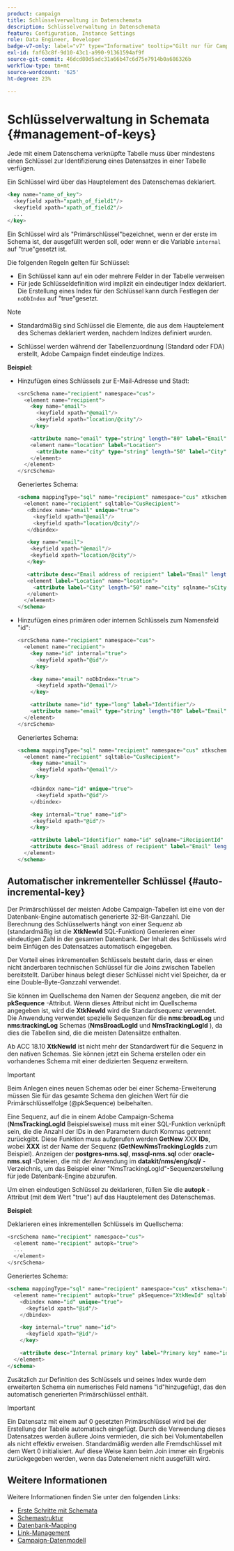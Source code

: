 ```yaml
---
product: campaign
title: Schlüsselverwaltung in Datenschemata
description: Schlüsselverwaltung in Datenschemata
feature: Configuration, Instance Settings
role: Data Engineer, Developer
badge-v7-only: label="v7" type="Informative" tooltip="Gilt nur für Campaign Classic v7"
exl-id: faf63c8f-9d10-43c1-a990-91361594af9f
source-git-commit: 46dcd80d5adc31a66b47c6d75e7914b0a686326b
workflow-type: tm+mt
source-wordcount: '625'
ht-degree: 23%

---
```


# Schlüsselverwaltung in Schemata {#management-of-keys}

Jede mit einem Datenschema verknüpfte Tabelle muss über mindestens einen Schlüssel zur Identifizierung eines Datensatzes in einer Tabelle verfügen.

Ein Schlüssel wird über das Hauptelement des Datenschemas deklariert.

```sql
<key name="name_of_key">
  <keyfield xpath="xpath_of_field1"/>
  <keyfield xpath="xpath_of_field2"/>
  ...
</key>
```

Ein Schlüssel wird als &quot;Primärschlüssel&quot;bezeichnet, wenn er der erste im Schema ist, der ausgefüllt werden soll, oder wenn er die Variable `internal` auf &quot;true&quot;gesetzt ist.

Die folgenden Regeln gelten für Schlüssel:

* Ein Schlüssel kann auf ein oder mehrere Felder in der Tabelle verweisen
* Für jede Schlüsseldefinition wird implizit ein eindeutiger Index deklariert. Die Erstellung eines Index für den Schlüssel kann durch Festlegen der `noDbIndex` auf &quot;true&quot;gesetzt.

>[!NOTE]
>
>* Standardmäßig sind Schlüssel die Elemente, die aus dem Hauptelement des Schemas deklariert werden, nachdem Indizes definiert wurden.
>
>* Schlüssel werden während der Tabellenzuordnung (Standard oder FDA) erstellt, Adobe Campaign findet eindeutige Indizes.

**Beispiel**:

* Hinzufügen eines Schlüssels zur E-Mail-Adresse und Stadt:

  ```sql
  <srcSchema name="recipient" namespace="cus">
    <element name="recipient">
      <key name="email">
        <keyfield xpath="@email"/> 
        <keyfield xpath="location/@city"/> 
      </key>
  
      <attribute name="email" type="string" length="80" label="Email" desc="Email address of recipient"/>
      <element name="location" label="Location">
        <attribute name="city" type="string" length="50" label="City" userEnum="city"/>
      </element>
    </element>
  </srcSchema>
  ```

  Generiertes Schema:

  ```sql
  <schema mappingType="sql" name="recipient" namespace="cus" xtkschema="xtk:schema">  
    <element name="recipient" sqltable="CusRecipient">    
     <dbindex name="email" unique="true">      
       <keyfield xpath="@email"/>      
       <keyfield xpath="location/@city"/>    
     </dbindex>    
  
     <key name="email">      
      <keyfield xpath="@email"/>      
      <keyfield xpath="location/@city"/>    
     </key>    
  
     <attribute desc="Email address of recipient" label="Email" length="80" name="email" sqlname="sEmail" type="string"/>    
     <element label="Location" name="location">      
       <attribute label="City" length="50" name="city" sqlname="sCity" type="string" userEnum="city"/>    
     </element>  
    </element>
  </schema>
  ```

* Hinzufügen eines primären oder internen Schlüssels zum Namensfeld &quot;id&quot;:

  ```sql
  <srcSchema name="recipient" namespace="cus">
    <element name="recipient">
      <key name="id" internal="true">
        <keyfield xpath="@id"/> 
      </key>
  
      <key name="email" noDbIndex="true">
        <keyfield xpath="@email"/> 
      </key>
  
      <attribute name="id" type="long" label="Identifier"/>
      <attribute name="email" type="string" length="80" label="Email" desc="Email address of recipient"/>
    </element>
  </srcSchema>
  ```

  Generiertes Schema:

  ```sql
  <schema mappingType="sql" name="recipient" namespace="cus" xtkschema="xtk:schema">  
    <element name="recipient" sqltable="CusRecipient">    
      <key name="email">      
        <keyfield xpath="@email"/>    
      </key>    
  
      <dbindex name="id" unique="true">      
        <keyfield xpath="@id"/>    
      </dbindex>    
  
      <key internal="true" name="id">      
       <keyfield xpath="@id"/>    
      </key>    
  
      <attribute label="Identifier" name="id" sqlname="iRecipientId" type="long"/>    
      <attribute desc="Email address of recipient" label="Email" length="80" name="email" sqlname="sEmail" type="string"/>  
    </element>
  </schema>
  ```

## Automatischer inkrementeller Schlüssel {#auto-incremental-key}

Der Primärschlüssel der meisten Adobe Campaign-Tabellen ist eine von der Datenbank-Engine automatisch generierte 32-Bit-Ganzzahl. Die Berechnung des Schlüsselwerts hängt von einer Sequenz ab (standardmäßig ist die **XtkNewId** SQL-Funktion) Generieren einer eindeutigen Zahl in der gesamten Datenbank. Der Inhalt des Schlüssels wird beim Einfügen des Datensatzes automatisch eingegeben.

Der Vorteil eines inkrementellen Schlüssels besteht darin, dass er einen nicht änderbaren technischen Schlüssel für die Joins zwischen Tabellen bereitstellt. Darüber hinaus belegt dieser Schlüssel nicht viel Speicher, da er eine Double-Byte-Ganzzahl verwendet.

Sie können im Quellschema den Namen der Sequenz angeben, die mit der **pkSequence** -Attribut. Wenn dieses Attribut nicht im Quellschema angegeben ist, wird die **XtkNewId** wird die Standardsequenz verwendet. Die Anwendung verwendet spezielle Sequenzen für die **nms:broadLog** und **nms:trackingLog** Schemas (**NmsBroadLogId** und **NmsTrackingLogId** ), da dies die Tabellen sind, die die meisten Datensätze enthalten.

Ab ACC 18.10 **XtkNewId** ist nicht mehr der Standardwert für die Sequenz in den nativen Schemas. Sie können jetzt ein Schema erstellen oder ein vorhandenes Schema mit einer dedizierten Sequenz erweitern.

>[!IMPORTANT]
>
>Beim Anlegen eines neuen Schemas oder bei einer Schema-Erweiterung müssen Sie für das gesamte Schema den gleichen Wert für die Primärschlüsselfolge (@pkSequence) beibehalten.

Eine Sequenz, auf die in einem Adobe Campaign-Schema (**NmsTrackingLogId** Beispielsweise) muss mit einer SQL-Funktion verknüpft sein, die die Anzahl der IDs in den Parametern durch Kommas getrennt zurückgibt. Diese Funktion muss aufgerufen werden **GetNew** XXX **IDs**, wobei **XXX** ist der Name der Sequenz (**GetNewNmsTrackingLogIds** zum Beispiel). Anzeigen der **postgres-nms.sql**, **mssql-nms.sql** oder **oracle-nms.sql** -Dateien, die mit der Anwendung im **datakit/nms/eng/sql/** -Verzeichnis, um das Beispiel einer &quot;NmsTrackingLogId&quot;-Sequenzerstellung für jede Datenbank-Engine abzurufen.

Um einen eindeutigen Schlüssel zu deklarieren, füllen Sie die **autopk** -Attribut (mit dem Wert &quot;true&quot;) auf das Hauptelement des Datenschemas.

**Beispiel**:

Deklarieren eines inkrementellen Schlüssels im Quellschema:

```sql
<srcSchema name="recipient" namespace="cus">
  <element name="recipient" autopk="true">
  ...
  </element>
</srcSchema>
```

Generiertes Schema:

```sql
<schema mappingType="sql" name="recipient" namespace="cus" xtkschema="xtk:schema">  
  <element name="recipient" autopk="true" pkSequence="XtkNewId" sqltable="CusRecipient"> 
    <dbindex name="id" unique="true">
      <keyfield xpath="@id"/>
    </dbindex>

    <key internal="true" name="id">
      <keyfield xpath="@id"/>
    </key>

    <attribute desc="Internal primary key" label="Primary key" name="id" sqlname="iRecipientId" type="long"/>
  </element>
</schema>
```

Zusätzlich zur Definition des Schlüssels und seines Index wurde dem erweiterten Schema ein numerisches Feld namens &quot;id&quot;hinzugefügt, das den automatisch generierten Primärschlüssel enthält.

>[!IMPORTANT]
>
>Ein Datensatz mit einem auf 0 gesetzten Primärschlüssel wird bei der Erstellung der Tabelle automatisch eingefügt. Durch die Verwendung dieses Datensatzes werden äußere Joins vermieden, die sich bei Volumentabellen als nicht effektiv erweisen. Standardmäßig werden alle Fremdschlüssel mit dem Wert 0 initialisiert. Auf diese Weise kann beim Join immer ein Ergebnis zurückgegeben werden, wenn das Datenelement nicht ausgefüllt wird.


## Weitere Informationen

Weitere Informationen finden Sie unter den folgenden Links:

* [Erste Schritte mit Schemata](about-schema-reference.md)
* [Schemastruktur](schema-structure.md)
* [Datenbank-Mapping](database-mapping.md)
* [Link-Management](database-links.md)
* [Campaign-Datenmodell](about-data-model.md)
